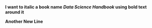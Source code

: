**I want to italic a book name *Data Science Handbook* using bold text around it**

**Another New Line**